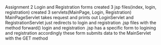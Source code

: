 Assignment 2 Login and Registration forms created 3 jsp files(index, login, registration) created 3 servlets(MainPage, Login, Registration) MainPageServlet takes request and prints out LoginServlet and RegistrationServlet just redirects to login and registration .jsp files with the method forward() login and registration .jsp has a specific form to logining and registration accordingly these form submits data to the MainServlet with the GET method
